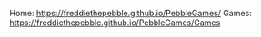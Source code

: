 Home:
https://freddiethepebble.github.io/PebbleGames/
Games:
https://freddiethepebble.github.io/PebbleGames/Games

